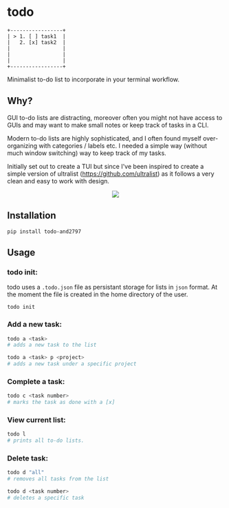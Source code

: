 # todo

```
+-----------------+ 
| > 1. [ ] task1  |
|   2. [x] task2  |
|                 | 
|                 | 
|                 | 
+-----------------+ 
```

Minimalist to-do list to incorporate in your terminal workflow. 

## Why?

GUI to-do lists are distracting, moreover often you might not have access to
GUIs and may want to make small notes or keep track of tasks in a CLI.

Modern to-do lists are highly sophisticated, and I often found myself over-organizing
with categories / labels etc. I needed a simple way (without much window switching) way to keep track of my tasks.

Initially set out to create a TUI but since I've been inspired to create a simple version of ultralist (https://github.com/ultralist) 
as it follows a very clean and easy to work with design. 

<p align = "center">
    <img src = https://i.imgur.com/k4Os5yX.png>
</p>

## Installation
```
pip install todo-and2797
```

## Usage
### todo init:
todo uses a `.todo.json` file as persistant storage for lists in `json` format. At the moment the file is created in the home directory of the user.

```
todo init
```

### Add a new task:
```python
todo a <task> 
# adds a new task to the list

todo a <task> p <project>
# adds a new task under a specific project
```
### Complete a task:
```python
todo c <task number>
# marks the task as done with a [x]
```

### View current list:
```python
todo l
# prints all to-do lists.
```
### Delete task:
```python
todo d "all" 
# removes all tasks from the list 

todo d <task number> 
# deletes a specific task 
```

